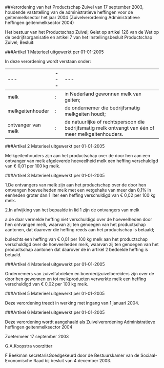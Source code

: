 <meta http-equiv='Content-Type' content='text/html; charset=utf-8' />

##Verordening van het Productschap Zuivel van 17 september 2003, houdende vaststelling van de administratieve heffingen voor de geitenmelksector het jaar 2004 (Zuivelverordening Administratieve heffingen geitenmelksector 2004)

Het bestuur van het Productschap Zuivel;
Gelet op artikel 126 van de Wet op de bedrijfsorganisatie en artikel 7 van het Instellingsbesluit Productschap Zuivel;
Besluit:

###Artikel 1 
Materieel uitgewerkt per 01-01-2005 

In deze verordening wordt verstaan onder:

| --- | --- | --- |
|:---|:---|:---|
|melk  |: |in Nederland gewonnen melk van geiten; |
|melkgeitenhouder  |: |de ondernemer die bedrijfsmatig melkgeiten houdt; |
|ontvanger van melk  |: |de natuurlijke of rechtspersoon die bedrijfsmatig melk ontvangt van één of meer melkgeitenhouders. |

###Artikel 2 
Materieel uitgewerkt per 01-01-2005 

Melkgeitenhouders zijn aan het productschap over de door hen aan een ontvanger van melk afgeleverde hoeveelheid melk een heffing verschuldigd van € 0,01 per 100 kg melk.

###Artikel 3 
Materieel uitgewerkt per 01-01-2005 

1.De ontvangers van melk zijn aan het productschap over de door hen ontvangen hoeveelheden melk met een vetgehalte van meer dan 0,1% in eenheden groter dan 1 liter een heffing verschuldigd van € 0,02 per 100 kg melk.

2.In afwijking van het bepaalde in lid 1 zijn de ontvangers van melk

a.de daar vermelde heffing niet verschuldigd over de hoeveelheden door hen ontvangen melk, waarvan zij ten genoegen van het productschap aantonen, dat daarover die heffing reeds aan het productschap is betaald;

b.slechts een heffing van € 0,01 per 100 kg melk aan het productschap verschuldigd over de hoeveelheden melk, waarvan zij ten genoegen van het productschap aantonen dat daarover de in artikel 2 bedoelde heffing is betaald.

###Artikel 4 
Materieel uitgewerkt per 01-01-2005 

Ondernemers van zuivelfabrieken en boerderijzuivelbereiders zijn over de door hen gewonnen en tot melkproducten verwerkte melk een heffing verschuldigd van € 0,02 per 100 kg melk.

###Artikel 5 
Materieel uitgewerkt per 01-01-2005 

Deze verordening treedt in werking met ingang van 1 januari 2004.

###Artikel 6 
Materieel uitgewerkt per 01-01-2005 

Deze verordening wordt aangehaald als Zuivelverordening Administratieve heffingen geitenmelksector 2004

Zoetermeer
17 september 2003

G.A.Koopstra
voorzitter

F.Beekman
secretarisGoedgekeurd door de Bestuurskamer van de Sociaal-Economische Raad bij besluit van 4 december 2003.
